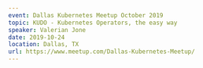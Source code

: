 ```yaml
---
event: Dallas Kubernetes Meetup October 2019
topic: KUDO - Kubernetes Operators, the easy way
speaker: Valerian Jone
date: 2019-10-24
location: Dallas, TX
url: https://www.meetup.com/Dallas-Kubernetes-Meetup/
---
```

